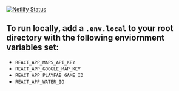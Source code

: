 [![Netlify Status](https://api.netlify.com/api/v1/badges/e753d99e-2fd4-471b-8cff-54506a5df9c6/deploy-status)](https://app.netlify.com/sites/youthful-shockley-e4ae63/deploys)


## To run locally, add a `.env.local` to your root directory with the following enviornment variables set:

* `REACT_APP_MAPS_API_KEY`
* `REACT_APP_GOOGLE_MAP_KEY`
* `REACT_APP_PLAYFAB_GAME_ID`
* `REACT_APP_WATER_IO`
